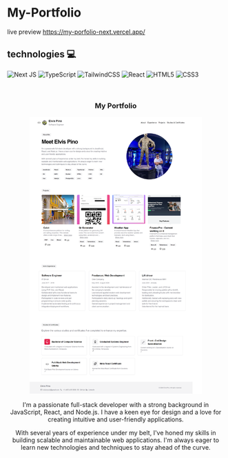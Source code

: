 # My-Portfolio
live preview https://my-porfolio-next.vercel.app/
## technologies 💻

![Next JS](https://img.shields.io/badge/Next-black?style=for-the-badge&logo=next.js&logoColor=white)
![TypeScript](https://img.shields.io/badge/typescript-%23007ACC.svg?style=for-the-badge&logo=typescript&logoColor=white)
![TailwindCSS](https://img.shields.io/badge/tailwindcss-%2338B2AC.svg?style=for-the-badge&logo=tailwind-css&logoColor=white)
![React](https://img.shields.io/badge/react-%2320232a.svg?style=for-the-badge&logo=react&logoColor=%2361DAFB)
![HTML5](https://img.shields.io/badge/html5-%23E34F26.svg?style=for-the-badge&logo=html5&logoColor=white)
![CSS3](https://img.shields.io/badge/css3-%231572B6.svg?style=for-the-badge&logo=css3&logoColor=white)

<br>
<h3 align="center">My Portfolio</h3>
<div align="center">                                       
<a href="https://github.com/elvisxd/my-porfolio-next" target="_blank"><img src="portfolio-2024.png" width="400" alt=""></a>
<br>
<p>
<a href="https://my-porfolio-next-v1-1rf836cjq-elvisxds-projects.vercel.app/" target="_blank">

</a>
<p>I'm a passionate full-stack developer with a strong background in JavaScript, React, and Node.js. I have a keen eye for design and a love for creating intuitive and user-friendly applications.
</p>
<p>
With several years of experience under my belt, I've honed my skills in building scalable and maintainable web applications. I'm always eager to learn new technologies and techniques to stay ahead of the curve.</p>
</div>                                                             
</table>                                                                                 
</div>
